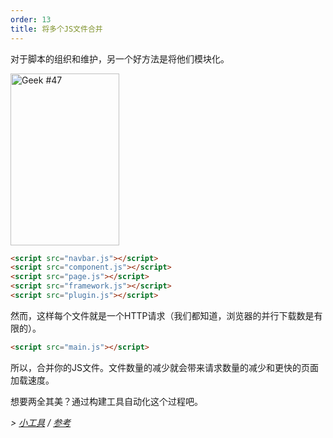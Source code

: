 ```yaml
---
order: 13
title: 将多个JS文件合并
---
```


对于脚本的组织和维护，另一个好方法是将他们模块化。

<div class="img-right">
  <img id="geek-47" class="icos-geek" src="http://browserdiet.com/img/47.png" alt="Geek #47" width="174" height="275" />
</div>

```html
<script src="navbar.js"></script>
<script src="component.js"></script>
<script src="page.js"></script>
<script src="framework.js"></script>
<script src="plugin.js"></script>
```

然而，这样每个文件就是一个HTTP请求（我们都知道，浏览器的并行下载数是有限的）。

```html
<script src="main.js"></script>
```

所以，合并你的JS文件。文件数量的减少就会带来请求数量的减少和更快的页面加载速度。

想要两全其美？通过构建工具自动化这个过程吧。

*> [小工具](https://github.com/zenorocha/browser-diet/wiki/Tools#combine-multiple-js-files-into-one) / [参考](https://github.com/zenorocha/browser-diet/wiki/References#combine-multiple-js-files-into-one)*